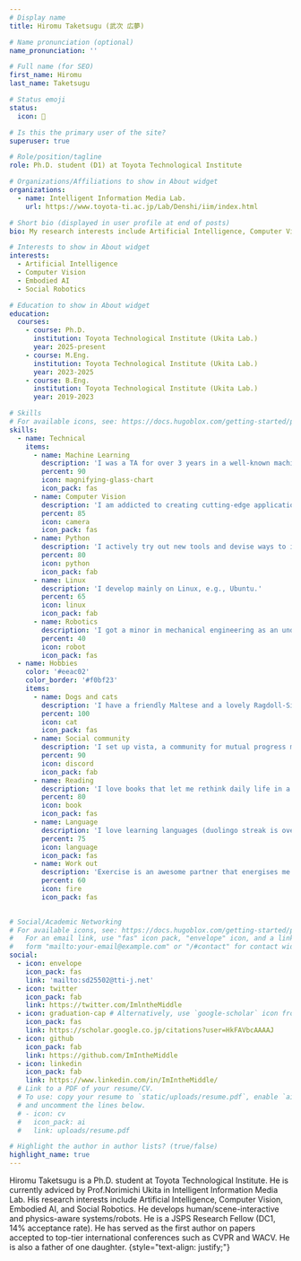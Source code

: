 ```yaml
---
# Display name
title: Hiromu Taketsugu (武次 広夢)

# Name pronunciation (optional)
name_pronunciation: ''

# Full name (for SEO)
first_name: Hiromu
last_name: Taketsugu

# Status emoji
status:
  icon: 🦾

# Is this the primary user of the site?
superuser: true

# Role/position/tagline
role: Ph.D. student (D1) at Toyota Technological Institute

# Organizations/Affiliations to show in About widget
organizations:
  - name: Intelligent Information Media Lab.
    url: https://www.toyota-ti.ac.jp/Lab/Denshi/iim/index.html

# Short bio (displayed in user profile at end of posts)
bio: My research interests include Artificial Intelligence, Computer Vision, Embodied AI, and Social Robotics.

# Interests to show in About widget
interests:
  - Artificial Intelligence
  - Computer Vision
  - Embodied AI
  - Social Robotics

# Education to show in About widget
education:
  courses:
    - course: Ph.D.
      institution: Toyota Technological Institute (Ukita Lab.)
      year: 2025-present
    - course: M.Eng.
      institution: Toyota Technological Institute (Ukita Lab.)
      year: 2023-2025
    - course: B.Eng.
      institution: Toyota Technological Institute (Ukita Lab.)
      year: 2019-2023

# Skills
# For available icons, see: https://docs.hugoblox.com/getting-started/page-builder/#icons
skills:
  - name: Technical
    items:
      - name: Machine Learning
        description: 'I was a TA for over 3 years in a well-known machine learning course, GCI by UTokyo, which is attended by more than 30,000 people each semester.'
        percent: 90
        icon: magnifying-glass-chart
        icon_pack: fas
      - name: Computer Vision
        description: 'I am addicted to creating cutting-edge applications, thinking about future societies and technologies, and understanding how human intelligence works through computer vision.'
        percent: 85
        icon: camera
        icon_pack: fas
      - name: Python
        description: 'I actively try out new tools and devise ways to increase my productivity turough programming.'
        percent: 80
        icon: python
        icon_pack: fab
      - name: Linux
        description: 'I develop mainly on Linux, e.g., Ubuntu.'
        percent: 65
        icon: linux
        icon_pack: fab
      - name: Robotics
        description: 'I got a minor in mechanical engineering as an undergraduate, but I am still learning.'
        percent: 40
        icon: robot
        icon_pack: fas
  - name: Hobbies
    color: '#eeac02'
    color_border: '#f0bf23'
    items:
      - name: Dogs and cats
        description: 'I have a friendly Maltese and a lovely Ragdoll-Siamese mix.'
        percent: 100
        icon: cat
        icon_pack: fas
      - name: Social community
        description: 'I set up vista, a community for mutual progress management, with my best friend in 2020 and still organizing it.'
        percent: 90
        icon: discord
        icon_pack: fab
      - name: Reading
        description: 'I love books that let me rethink daily life in a scientific way or give me time for philosophical reflection.'
        percent: 80
        icon: book
        icon_pack: fas
      - name: Language
        description: 'I love learning languages (duolingo streak is over 500), travelling to new places and connecting with new people. I mainly practice English and Vietnamese (my wife is Vietnamese).'
        percent: 75
        icon: language
        icon_pack: fas
      - name: Work out
        description: 'Exercise is an awesome partner that energises me and boosts my productivity. I was captain of the Spartan Race Club in my university.'
        percent: 60
        icon: fire
        icon_pack: fas
        

# Social/Academic Networking
# For available icons, see: https://docs.hugoblox.com/getting-started/page-builder/#icons
#   For an email link, use "fas" icon pack, "envelope" icon, and a link in the
#   form "mailto:your-email@example.com" or "/#contact" for contact widget.
social:
  - icon: envelope
    icon_pack: fas
    link: 'mailto:sd25502@tti-j.net'
  - icon: twitter
    icon_pack: fab
    link: https://twitter.com/ImlntheMiddle
  - icon: graduation-cap # Alternatively, use `google-scholar` icon from `ai` icon pack
    icon_pack: fas
    link: https://scholar.google.co.jp/citations?user=HkFAVbcAAAAJ
  - icon: github
    icon_pack: fab
    link: https://github.com/ImIntheMiddle
  - icon: linkedin
    icon_pack: fab
    link: https://www.linkedin.com/in/ImIntheMiddle/
  # Link to a PDF of your resume/CV.
  # To use: copy your resume to `static/uploads/resume.pdf`, enable `ai` icons in `params.yaml`,
  # and uncomment the lines below.
  # - icon: cv
  #   icon_pack: ai
  #   link: uploads/resume.pdf

# Highlight the author in author lists? (true/false)
highlight_name: true
---
```


Hiromu Taketsugu is a Ph.D. student at Toyota Technological Institute. He is currently adviced by Prof.Norimichi Ukita in Intelligent Information Media Lab. His research interests include Artificial Intelligence, Computer Vision, Embodied AI, and Social Robotics. He develops human/scene-interactive and physics-aware systems/robots. He is a JSPS Research Fellow (DC1, 14% acceptance rate). He has served as the first author on papers accepted to top-tier international conferences such as CVPR and WACV. He is also a father of one daughter.
{style="text-align: justify;"}
